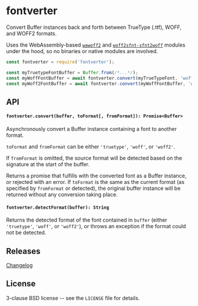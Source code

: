 # fontverter

Convert Buffer instances back and forth between TrueType (.ttf), WOFF, and WOFF2 formats.

Uses the WebAssembly-based [`wawoff2`](https://github.com/fontello/wawoff2) and [`woff2sfnt-sfnt2woff`](https://github.com/odemiral/woff2sfnt-sfnt2woff) modules under the hood, so no binaries or native modules are involved.

```js
const fontverter = require('fontverter');

const myTruetypeFontBuffer = Buffer.from(/*...*/);
const myWoffFontBuffer = await fontverter.convert(myTrueTypeFont, 'woff');
const myWoff2FontBuffer = await fontverter.convert(myWoffFontBuffer, 'woff2');
```

## API

#### `fontverter.convert(buffer, toFormat[, fromFormat]): Promise<Buffer>`

Asynchronously convert a Buffer instance containing a font to another format.

`toFormat` and `fromFormat` can be either `'truetype'`, `'woff'`, or `'woff2'`.

If `fromFormat` is omitted, the source format will be detected based on the signature at the start of the buffer.

Returns a promise that fulfills with the converted font as a Buffer instance, or rejected with an error.
If `toFormat` is the same as the current format (as specified by `fromFormat` or detected), the original buffer instance will be returned without any conversion taking place.

#### `fontverter.detectFormat(buffer): String`

Returns the detected format of the font contained in `buffer` (either `'truetype'`, `'woff'`, or `'woff2'`), or throws an exception if the format could not be detected.

## Releases

[Changelog](https://github.com/papandreou/fontverter/blob/master/CHANGELOG.md)

## License

3-clause BSD license -- see the `LICENSE` file for details.
